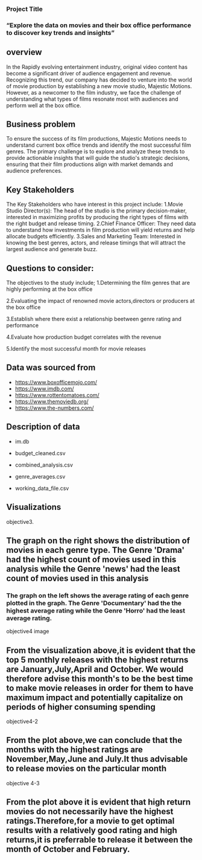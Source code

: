 ### Project Title
### “Explore the data on movies and their box office performance to discover key trends and insights”

## overview
In the Rapidly evolving entertainment industry, original video content has become a significant
driver of audience engagement and revenue. Recognizing this trend, our company has decided
to venture into the world of movie production by establishing a new movie studio, Majestic
Motions. However, as a newcomer to the film industry, we face the challenge of understanding
what types of films resonate most with audiences and perform well at the box office.

## Business problem
To ensure the success of its film productions, Majestic Motions needs to
understand current box office trends and identify the most successful film genres. The primary
challenge is to explore and analyze these trends to provide actionable insights that will guide
the studio's strategic decisions, ensuring that their film productions align with market demands
and audience preferences.

## Key Stakeholders
The Key Stakeholders who have interest in this project include:
1.Movie Studio Director(s): The head of the studio is the primary decision-maker, interested in maximizing profits by producing the right types of films with the right budget and release timing.
2.Chief Finance Officer: They need data to understand how investments in film production will yield returns and help allocate budgets efficiently.
3.Sales and Marketing Team: Interested in knowing the best genres, actors, and release timings that will attract the largest audience and generate buzz.

## Questions to consider:
The objectives to the study include; 
1.Determining the film genres that are highly performing at the box office

2.Evaluating the impact of renowned movie actors,directors or producers at the box office

3.Establish where there exist a relationship beetween genre rating and performance

4.Evaluate how production budget correlates with the revenue

5.Identify the most successful month for movie releases

## Data was sourced from
* https://www.boxofficemojo.com/
* https://www.imdb.com/
* https://www.rottentomatoes.com/
* https://www.themoviedb.org/
* https://www.the-numbers.com/


## Description of data
- im.db
- budget_cleaned.csv

- combined_analysis.csv

- genre_averages.csv

- working_data_file.csv



## Visualizations



objective3.
## The graph on the right shows the distribution of movies in each genre type. The Genre 'Drama' had the highest count of movies used in this analysis while the Genre 'news' had the least count of movies used in this analysis	
### The graph on the left shows the average rating of each genre plotted in the graph. The Genre 'Documentary' had the the highest average rating while the Genre 'Horro' had the least average rating.


objective4 image
##  From the visualization above,it is evident that the top 5 monthly releases with the highest returns are January,July,April and October. We would therefore advise this month's to be the best time to make movie releases in order for them to have maximum impact and potentially capitalize on periods of higher consuming spending

objective4-2
## From the plot above,we can conclude that the months with the highest ratings are November,May,June and July.It thus advisable to release movies on the particular month

objective 4-3
## From the plot above it is evident that high return movies do not necessarily have the highest ratings.Therefore,for a movie to get optimal results with a relatively good rating and high returns,it is preferrable to release it between the month of October and February.
